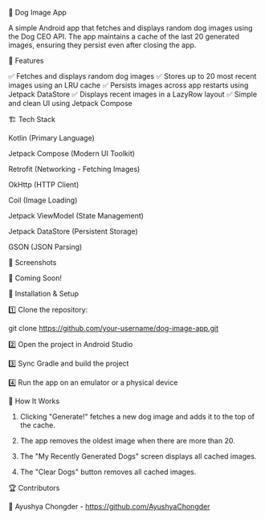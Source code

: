 🐶 Dog Image App

A simple Android app that fetches and displays random dog images using the Dog CEO API. The app maintains a cache of the last 20 generated images, ensuring they persist even after closing the app.

📌 Features

✅ Fetches and displays random dog images
✅ Stores up to 20 most recent images using an LRU cache
✅ Persists images across app restarts using Jetpack DataStore
✅ Displays recent images in a LazyRow layout
✅ Simple and clean UI using Jetpack Compose


🏗️ Tech Stack

Kotlin (Primary Language)

Jetpack Compose (Modern UI Toolkit)

Retrofit (Networking - Fetching Images)

OkHttp (HTTP Client)

Coil (Image Loading)

Jetpack ViewModel (State Management)

Jetpack DataStore (Persistent Storage)

GSON (JSON Parsing)


📸 Screenshots

🚀 Coming Soon!

🚀 Installation & Setup

1️⃣ Clone the repository:

 git clone https://github.com/your-username/dog-image-app.git

2️⃣ Open the project in Android Studio

3️⃣ Sync Gradle and build the project

4️⃣ Run the app on an emulator or a physical device

🔧 How It Works

1. Clicking "Generate!" fetches a new dog image and adds it to the top of the cache.

2. The app removes the oldest image when there are more than 20.

3. The "My Recently Generated Dogs" screen displays all cached images.

4. The "Clear Dogs" button removes all cached images.


🏆 Contributors

👤 Ayushya Chongder - https://github.com/AyushyaChongder

